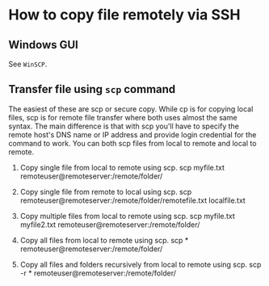How to copy file remotely via SSH
=================================

Windows GUI
-----------

See `WinSCP`.


Transfer file using `scp` command
---------------------------------

The easiest of these are scp or secure copy. While cp is for copying local files, scp is for remote file transfer where both uses almost the same syntax. The main difference is that with scp you'll have to specify the remote host's DNS name or IP address and provide login credential for the command to work. You can both scp files from local to remote and local to remote. 

1. Copy single file from local to remote using scp.
    scp myfile.txt remoteuser@remoteserver:/remote/folder/

2. Copy single file from remote to local using scp.
    scp remoteuser@remoteserver:/remote/folder/remotefile.txt  localfile.txt

3. Copy multiple files from local to remote using scp.
    scp myfile.txt myfile2.txt remoteuser@remoteserver:/remote/folder/

4. Copy all files from local to remote using scp.
    scp * remoteuser@remoteserver:/remote/folder/

5. Copy all files and folders recursively from local to remote using scp.
    scp -r * remoteuser@remoteserver:/remote/folder/
